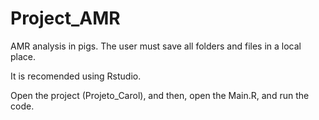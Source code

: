 # Project_AMR

AMR analysis in pigs. The user must save all folders and files in a local place.

It is recomended using Rstudio.

Open the project (Projeto_Carol), and then, open the Main.R, and run the code.

